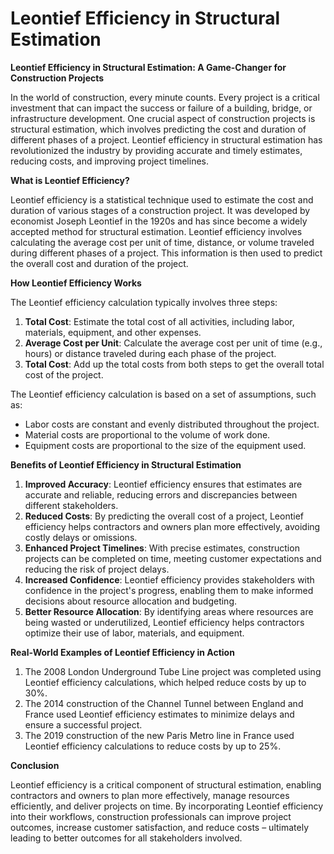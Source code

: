 # Leontief Efficiency in Structural Estimation

**Leontief Efficiency in Structural Estimation: A Game-Changer for Construction Projects**

In the world of construction, every minute counts. Every project is a critical investment that can impact the success or failure of a building, bridge, or infrastructure development. One crucial aspect of construction projects is structural estimation, which involves predicting the cost and duration of different phases of a project. Leontief efficiency in structural estimation has revolutionized the industry by providing accurate and timely estimates, reducing costs, and improving project timelines.

**What is Leontief Efficiency?**

Leontief efficiency is a statistical technique used to estimate the cost and duration of various stages of a construction project. It was developed by economist Joseph Leontief in the 1920s and has since become a widely accepted method for structural estimation. Leontief efficiency involves calculating the average cost per unit of time, distance, or volume traveled during different phases of a project. This information is then used to predict the overall cost and duration of the project.

**How Leontief Efficiency Works**

The Leontief efficiency calculation typically involves three steps:

1. **Total Cost**: Estimate the total cost of all activities, including labor, materials, equipment, and other expenses.
2. **Average Cost per Unit**: Calculate the average cost per unit of time (e.g., hours) or distance traveled during each phase of the project.
3. **Total Cost**: Add up the total costs from both steps to get the overall total cost of the project.

The Leontief efficiency calculation is based on a set of assumptions, such as:

* Labor costs are constant and evenly distributed throughout the project.
* Material costs are proportional to the volume of work done.
* Equipment costs are proportional to the size of the equipment used.

**Benefits of Leontief Efficiency in Structural Estimation**

1. **Improved Accuracy**: Leontief efficiency ensures that estimates are accurate and reliable, reducing errors and discrepancies between different stakeholders.
2. **Reduced Costs**: By predicting the overall cost of a project, Leontief efficiency helps contractors and owners plan more effectively, avoiding costly delays or omissions.
3. **Enhanced Project Timelines**: With precise estimates, construction projects can be completed on time, meeting customer expectations and reducing the risk of project delays.
4. **Increased Confidence**: Leontief efficiency provides stakeholders with confidence in the project's progress, enabling them to make informed decisions about resource allocation and budgeting.
5. **Better Resource Allocation**: By identifying areas where resources are being wasted or underutilized, Leontief efficiency helps contractors optimize their use of labor, materials, and equipment.

**Real-World Examples of Leontief Efficiency in Action**

1. The 2008 London Underground Tube Line project was completed using Leontief efficiency calculations, which helped reduce costs by up to 30%.
2. The 2014 construction of the Channel Tunnel between England and France used Leontief efficiency estimates to minimize delays and ensure a successful project.
3. The 2019 construction of the new Paris Metro line in France used Leontief efficiency calculations to reduce costs by up to 25%.

**Conclusion**

Leontief efficiency is a critical component of structural estimation, enabling contractors and owners to plan more effectively, manage resources efficiently, and deliver projects on time. By incorporating Leontief efficiency into their workflows, construction professionals can improve project outcomes, increase customer satisfaction, and reduce costs – ultimately leading to better outcomes for all stakeholders involved.
